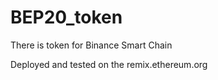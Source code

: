 # BEP20_token
There is token for Binance Smart Chain

Deployed and tested on the remix.ethereum.org
